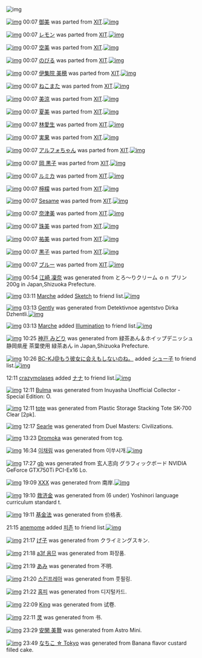 ![img](http://gdrive-cdn.herokuapp.com/537b65a5bc09f0000721dda7/512px-barcode.png)

[![img](http://www.deviantsart.com/3rc0q90.png)](http://www.barcodekanojo.com/kanojo/667185/%E5%BE%A1%E7%BE%8E) 00:07 [御美](http://www.barcodekanojo.com/kanojo/667185/%E5%BE%A1%E7%BE%8E) was parted from [XIT](http://www.barcodekanojo.com/kanojo/667185/%E5%BE%A1%E7%BE%8E).[![img](http://www.deviantsart.com/815jg6.jpeg)](http://www.barcodekanojo.com/user/209348/XIT) 

[![img](http://www.deviantsart.com/2qvjapo.png)](http://www.barcodekanojo.com/kanojo/212366/%E3%83%AC%E3%83%A2%E3%83%B3) 00:07 [レモン](http://www.barcodekanojo.com/kanojo/212366/%E3%83%AC%E3%83%A2%E3%83%B3) was parted from [XIT](http://www.barcodekanojo.com/kanojo/212366/%E3%83%AC%E3%83%A2%E3%83%B3).[![img](http://www.deviantsart.com/815jg6.jpeg)](http://www.barcodekanojo.com/user/209348/XIT) 

[![img](http://www.deviantsart.com/35rsstj.png)](http://www.barcodekanojo.com/kanojo/755158/%E7%A9%BA%E7%BE%8E) 00:07 [空美](http://www.barcodekanojo.com/kanojo/755158/%E7%A9%BA%E7%BE%8E) was parted from [XIT](http://www.barcodekanojo.com/kanojo/755158/%E7%A9%BA%E7%BE%8E).[![img](http://www.deviantsart.com/815jg6.jpeg)](http://www.barcodekanojo.com/user/209348/XIT) 

[![img](http://www.deviantsart.com/34gfvdb.png)](http://www.barcodekanojo.com/kanojo/1410363/%E3%81%AE%E3%81%B3%E3%82%8B) 00:07 [のびる](http://www.barcodekanojo.com/kanojo/1410363/%E3%81%AE%E3%81%B3%E3%82%8B) was parted from [XIT](http://www.barcodekanojo.com/kanojo/1410363/%E3%81%AE%E3%81%B3%E3%82%8B).[![img](http://www.deviantsart.com/815jg6.jpeg)](http://www.barcodekanojo.com/user/209348/XIT) 

[![img](http://www.deviantsart.com/2bg2lo6.png)](http://www.barcodekanojo.com/kanojo/1420849/%E4%BC%8A%E9%9B%86%E9%99%A2%20%E7%BE%8E%E7%A9%82) 00:07 [伊集院 美穂](http://www.barcodekanojo.com/kanojo/1420849/%E4%BC%8A%E9%9B%86%E9%99%A2%20%E7%BE%8E%E7%A9%82) was parted from [XIT](http://www.barcodekanojo.com/kanojo/1420849/%E4%BC%8A%E9%9B%86%E9%99%A2%20%E7%BE%8E%E7%A9%82).[![img](http://www.deviantsart.com/815jg6.jpeg)](http://www.barcodekanojo.com/user/209348/XIT) 

[![img](http://www.deviantsart.com/18s92gc.png)](http://www.barcodekanojo.com/kanojo/69075/%E3%81%AD%E3%81%93%E3%81%BE%E3%81%9F) 00:07 [ねこまた](http://www.barcodekanojo.com/kanojo/69075/%E3%81%AD%E3%81%93%E3%81%BE%E3%81%9F) was parted from [XIT](http://www.barcodekanojo.com/kanojo/69075/%E3%81%AD%E3%81%93%E3%81%BE%E3%81%9F).[![img](http://www.deviantsart.com/815jg6.jpeg)](http://www.barcodekanojo.com/user/209348/XIT) 

[![img](http://www.deviantsart.com/2e8dcuj.png)](http://www.barcodekanojo.com/kanojo/1027371/%E7%BE%8E%E6%B6%BC) 00:07 [美涼](http://www.barcodekanojo.com/kanojo/1027371/%E7%BE%8E%E6%B6%BC) was parted from [XIT](http://www.barcodekanojo.com/kanojo/1027371/%E7%BE%8E%E6%B6%BC).[![img](http://www.deviantsart.com/815jg6.jpeg)](http://www.barcodekanojo.com/user/209348/XIT) 

[![img](http://www.deviantsart.com/5f1ttd.png)](http://www.barcodekanojo.com/kanojo/1554888/%E5%A4%8F%E7%BE%8E) 00:07 [夏美](http://www.barcodekanojo.com/kanojo/1554888/%E5%A4%8F%E7%BE%8E) was parted from [XIT](http://www.barcodekanojo.com/kanojo/1554888/%E5%A4%8F%E7%BE%8E).[![img](http://www.deviantsart.com/815jg6.jpeg)](http://www.barcodekanojo.com/user/209348/XIT) 

[![img](http://www.deviantsart.com/3jcajtn.png)](http://www.barcodekanojo.com/kanojo/1561776/%E6%9E%97%E6%84%9B%E7%94%9F) 00:07 [林愛生](http://www.barcodekanojo.com/kanojo/1561776/%E6%9E%97%E6%84%9B%E7%94%9F) was parted from [XIT](http://www.barcodekanojo.com/kanojo/1561776/%E6%9E%97%E6%84%9B%E7%94%9F).[![img](http://www.deviantsart.com/815jg6.jpeg)](http://www.barcodekanojo.com/user/209348/XIT) 

[![img](http://www.deviantsart.com/2qgl017.png)](http://www.barcodekanojo.com/kanojo/1565904/%E5%AE%9F%E6%9E%9C) 00:07 [実果](http://www.barcodekanojo.com/kanojo/1565904/%E5%AE%9F%E6%9E%9C) was parted from [XIT](http://www.barcodekanojo.com/kanojo/1565904/%E5%AE%9F%E6%9E%9C).[![img](http://www.deviantsart.com/815jg6.jpeg)](http://www.barcodekanojo.com/user/209348/XIT) 

[![img](http://www.deviantsart.com/3ckkue9.png)](http://www.barcodekanojo.com/kanojo/1592959/%E3%82%A2%E3%83%AB%E3%83%95%E3%82%A9%E3%81%A1%E3%82%83%E3%82%93) 00:07 [アルフォちゃん](http://www.barcodekanojo.com/kanojo/1592959/%E3%82%A2%E3%83%AB%E3%83%95%E3%82%A9%E3%81%A1%E3%82%83%E3%82%93) was parted from [XIT](http://www.barcodekanojo.com/kanojo/1592959/%E3%82%A2%E3%83%AB%E3%83%95%E3%82%A9%E3%81%A1%E3%82%83%E3%82%93).[![img](http://www.deviantsart.com/815jg6.jpeg)](http://www.barcodekanojo.com/user/209348/XIT) 

[![img](http://www.deviantsart.com/3nub92b.png)](http://www.barcodekanojo.com/kanojo/1416885/%E5%B2%A1%20%E9%BB%92%E5%AD%90) 00:07 [岡 黒子](http://www.barcodekanojo.com/kanojo/1416885/%E5%B2%A1%20%E9%BB%92%E5%AD%90) was parted from [XIT](http://www.barcodekanojo.com/kanojo/1416885/%E5%B2%A1%20%E9%BB%92%E5%AD%90).[![img](http://www.deviantsart.com/815jg6.jpeg)](http://www.barcodekanojo.com/user/209348/XIT) 

[![img](http://www.deviantsart.com/jq5hbs.png)](http://www.barcodekanojo.com/kanojo/223453/%E3%83%AB%E3%83%9F%E3%82%AB) 00:07 [ルミカ](http://www.barcodekanojo.com/kanojo/223453/%E3%83%AB%E3%83%9F%E3%82%AB) was parted from [XIT](http://www.barcodekanojo.com/kanojo/223453/%E3%83%AB%E3%83%9F%E3%82%AB).[![img](http://www.deviantsart.com/815jg6.jpeg)](http://www.barcodekanojo.com/user/209348/XIT) 

[![img](http://www.deviantsart.com/18gmqed.png)](http://www.barcodekanojo.com/kanojo/723188/%E6%AA%B8%E6%AA%AC) 00:07 [檸檬](http://www.barcodekanojo.com/kanojo/723188/%E6%AA%B8%E6%AA%AC) was parted from [XIT](http://www.barcodekanojo.com/kanojo/723188/%E6%AA%B8%E6%AA%AC).[![img](http://www.deviantsart.com/815jg6.jpeg)](http://www.barcodekanojo.com/user/209348/XIT) 

[![img](http://www.deviantsart.com/26jcpug.png)](http://www.barcodekanojo.com/kanojo/23057/Sesame) 00:07 [Sesame](http://www.barcodekanojo.com/kanojo/23057/Sesame) was parted from [XIT](http://www.barcodekanojo.com/kanojo/23057/Sesame).[![img](http://www.deviantsart.com/815jg6.jpeg)](http://www.barcodekanojo.com/user/209348/XIT) 

[![img](http://www.deviantsart.com/3bska4a.png)](http://www.barcodekanojo.com/kanojo/2372279/%E5%A5%88%E6%B4%A5%E7%BE%8E) 00:07 [奈津美](http://www.barcodekanojo.com/kanojo/2372279/%E5%A5%88%E6%B4%A5%E7%BE%8E) was parted from [XIT](http://www.barcodekanojo.com/kanojo/2372279/%E5%A5%88%E6%B4%A5%E7%BE%8E).[![img](http://www.deviantsart.com/815jg6.jpeg)](http://www.barcodekanojo.com/user/209348/XIT) 

[![img](http://www.deviantsart.com/3ves10t.png)](http://www.barcodekanojo.com/kanojo/1035261/%E7%8F%A0%E7%BE%8E) 00:07 [珠美](http://www.barcodekanojo.com/kanojo/1035261/%E7%8F%A0%E7%BE%8E) was parted from [XIT](http://www.barcodekanojo.com/kanojo/1035261/%E7%8F%A0%E7%BE%8E).[![img](http://www.deviantsart.com/815jg6.jpeg)](http://www.barcodekanojo.com/user/209348/XIT) 

[![img](http://www.deviantsart.com/2s60urg.png)](http://www.barcodekanojo.com/kanojo/2386927/%E7%A5%90%E7%BE%8E) 00:07 [祐美](http://www.barcodekanojo.com/kanojo/2386927/%E7%A5%90%E7%BE%8E) was parted from [XIT](http://www.barcodekanojo.com/kanojo/2386927/%E7%A5%90%E7%BE%8E).[![img](http://www.deviantsart.com/815jg6.jpeg)](http://www.barcodekanojo.com/user/209348/XIT) 

[![img](http://www.deviantsart.com/1tnnrcv.png)](http://www.barcodekanojo.com/kanojo/1042593/%E9%BB%92%E5%AD%90) 00:07 [黒子](http://www.barcodekanojo.com/kanojo/1042593/%E9%BB%92%E5%AD%90) was parted from [XIT](http://www.barcodekanojo.com/kanojo/1042593/%E9%BB%92%E5%AD%90).[![img](http://www.deviantsart.com/815jg6.jpeg)](http://www.barcodekanojo.com/user/209348/XIT) 

[![img](http://www.deviantsart.com/2nc7do5.png)](http://www.barcodekanojo.com/kanojo/55405/%E3%83%96%E3%83%AB%E3%83%BC) 00:07 [ブルー](http://www.barcodekanojo.com/kanojo/55405/%E3%83%96%E3%83%AB%E3%83%BC) was parted from [XIT](http://www.barcodekanojo.com/kanojo/55405/%E3%83%96%E3%83%AB%E3%83%BC).[![img](http://www.deviantsart.com/815jg6.jpeg)](http://www.barcodekanojo.com/user/209348/XIT) 

[![img](http://www.deviantsart.com/18ucea3.png)](http://www.barcodekanojo.com/kanojo/3193595/%E6%B1%9F%E5%B4%8E%20%E5%87%9C%E5%A5%88) 00:54 [江崎 凜奈](http://www.barcodekanojo.com/kanojo/3193595/%E6%B1%9F%E5%B4%8E%20%E5%87%9C%E5%A5%88) was generated from とろ～りクリーム ｏｎ プリン 200g in Japan,Shizuoka Prefecture.

[![img](http://www.deviantsart.com/1k90it8.jpeg)](http://www.barcodekanojo.com/user/500631/Marche) 03:11 [Marche](http://www.barcodekanojo.com/user/500631/Marche) added [Sketch](http://www.barcodekanojo.com/kanojo/2481581/Sketch) to friend list.[![img](http://www.deviantsart.com/c4i8pt.png)](http://www.barcodekanojo.com/kanojo/2481581/Sketch) 

[![img](http://www.deviantsart.com/1nijgv4.png)](http://www.barcodekanojo.com/kanojo/3193596/Gently) 03:13 [Gently](http://www.barcodekanojo.com/kanojo/3193596/Gently) was generated from Detektivnoe agentstvo Dirka Dzhentli.[![img](http://www.deviantsart.com/2t8igdl.jpeg)](http://www.barcodekanojo.com/product_images/barcode/6019430/1426875140/50x50xDetektivnoe,P20agentstvo,P20Dirka,P20Dzhentli.jpg,qw=88,ah=88.pagespeed.ic.AIGBVipGdV.jpg) 

[![img](http://www.deviantsart.com/1k90it8.jpeg)](http://www.barcodekanojo.com/user/500631/Marche) 03:13 [Marche](http://www.barcodekanojo.com/user/500631/Marche) added [Illumination](http://www.barcodekanojo.com/kanojo/2607421/Illumination) to friend list.[![img](http://www.deviantsart.com/h61cd2.png)](http://www.barcodekanojo.com/kanojo/2607421/Illumination) 

[![img](http://www.deviantsart.com/30l94um.png)](http://www.barcodekanojo.com/kanojo/3193597/%E7%A5%9E%E6%88%B8%20%E3%81%BF%E3%81%A9%E3%82%8A) 10:25 [神戸 みどり](http://www.barcodekanojo.com/kanojo/3193597/%E7%A5%9E%E6%88%B8%20%E3%81%BF%E3%81%A9%E3%82%8A) was generated from 緑茶あん＆ホイップデニッシュ 静岡県産 茶葉使用 緑茶あん in Japan,Shizuoka Prefecture.

[![img](http://www.deviantsart.com/2l905sv.jpeg)](http://www.barcodekanojo.com/user/276669/BC-KJ%40%E3%82%82%E3%81%86%E5%BD%BC%E5%A5%B3%E3%81%AB%E4%BC%9A%E3%81%88%E3%82%82%E3%81%97%E3%81%AA%E3%81%84%E3%81%AE%E3%81%AD%E3%80%82) 10:26 [BC-KJ@もう彼女に会えもしないのね。](http://www.barcodekanojo.com/user/276669/BC-KJ%40%E3%82%82%E3%81%86%E5%BD%BC%E5%A5%B3%E3%81%AB%E4%BC%9A%E3%81%88%E3%82%82%E3%81%97%E3%81%AA%E3%81%84%E3%81%AE%E3%81%AD%E3%80%82) added [シュー子](http://www.barcodekanojo.com/kanojo/3193475/%E3%82%B7%E3%83%A5%E3%83%BC%E5%AD%90) to friend list.[![img](http://www.deviantsart.com/2ka9h6v.png)](http://www.barcodekanojo.com/kanojo/3193475/%E3%82%B7%E3%83%A5%E3%83%BC%E5%AD%90) 

12:11 [crazymolases](http://www.barcodekanojo.com/user/500635/crazymolases) added [ナナ](http://www.barcodekanojo.com/kanojo/2626841/%E3%83%8A%E3%83%8A) to friend list.[![img](http://www.deviantsart.com/2het88i.png)](http://www.barcodekanojo.com/kanojo/2626841/%E3%83%8A%E3%83%8A) 

[![img](http://www.deviantsart.com/36qf7og.png)](http://www.barcodekanojo.com/kanojo/3193598/Bulma) 12:11 [Bulma](http://www.barcodekanojo.com/kanojo/3193598/Bulma) was generated from Inuyasha Unofficial Collector - Special Edition: O.

[![img](http://www.deviantsart.com/2rc4f8d.png)](http://www.barcodekanojo.com/kanojo/3193599/tote) 12:11 [tote](http://www.barcodekanojo.com/kanojo/3193599/tote) was generated from Plastic Storage Stacking Tote SK-700 Clear [2pk].

[![img](http://www.deviantsart.com/3kcgqq2.png)](http://www.barcodekanojo.com/kanojo/3193600/Searle) 12:17 [Searle](http://www.barcodekanojo.com/kanojo/3193600/Searle) was generated from Duel Masters: Civilizations.

[![img](http://www.deviantsart.com/20k254h.png)](http://www.barcodekanojo.com/kanojo/3193601/Dromoka) 13:23 [Dromoka](http://www.barcodekanojo.com/kanojo/3193601/Dromoka) was generated from tcg.

[![img](http://www.deviantsart.com/245jarh.png)](http://www.barcodekanojo.com/kanojo/3193602/%EC%9D%B4%EC%B1%84%EB%A6%BC) 16:34 [이채림](http://www.barcodekanojo.com/kanojo/3193602/%EC%9D%B4%EC%B1%84%EB%A6%BC) was generated from 이쑤시개.[![img](http://www.deviantsart.com/2d9174a.jpeg)](http://www.barcodekanojo.com/product_images/barcode/6019439/1426923210/50x50x,PEC,P9D,PB4,PEC,P91,PA4,PEC,P8B,P9C,PEA,PB0,P9C.jpg,qw=88,ah=88.pagespeed.ic.9LUlnk9apo.jpg) 

[![img](http://www.deviantsart.com/15gci8d.png)](http://www.barcodekanojo.com/kanojo/3193603/gb) 17:27 [gb](http://www.barcodekanojo.com/kanojo/3193603/gb) was generated from 玄人志向 グラフィックボード NVIDIA GeForce GTX750Ti PCI-Ex16 Lo.

[![img](http://www.deviantsart.com/qe4fje.png)](http://www.barcodekanojo.com/kanojo/3193604/XXX) 19:09 [XXX](http://www.barcodekanojo.com/kanojo/3193604/XXX) was generated from 南岸.[![img](http://www.deviantsart.com/2snfoj8.jpeg)](http://www.barcodekanojo.com/product_images/barcode/6019441/1426932510/%E5%8D%97%E5%B2%B8.jpg) 

[![img](http://www.deviantsart.com/22bpik5.png)](http://www.barcodekanojo.com/kanojo/3193605/%E6%95%91%E6%B5%8E%E9%87%91) 19:10 [救济金](http://www.barcodekanojo.com/kanojo/3193605/%E6%95%91%E6%B5%8E%E9%87%91) was generated from (6 under) Yoshinori language curriculum standard t.

[![img](http://www.deviantsart.com/3jj0luc.png)](http://www.barcodekanojo.com/kanojo/3193606/%E5%9F%BA%E9%87%91%E6%B3%95) 19:11 [基金法](http://www.barcodekanojo.com/kanojo/3193606/%E5%9F%BA%E9%87%91%E6%B3%95) was generated from 价格表.

21:15 [anemome](http://www.barcodekanojo.com/user/500644/anemome) added [피존](http://www.barcodekanojo.com/kanojo/2695471/%ED%94%BC%EC%A1%B4) to friend list.[![img](http://www.deviantsart.com/qp74ps.png)](http://www.barcodekanojo.com/kanojo/2695471/%ED%94%BC%EC%A1%B4) 

[![img](http://www.deviantsart.com/c9mlco.png)](http://www.barcodekanojo.com/kanojo/3193607/%E3%81%92%E5%AD%90) 21:17 [げ子](http://www.barcodekanojo.com/kanojo/3193607/%E3%81%92%E5%AD%90) was generated from クライミングスキン.

[![img](http://www.deviantsart.com/1nu5fo3.png)](http://www.barcodekanojo.com/kanojo/3193608/a3f%20%EC%98%B4%EB%AF%80) 21:18 [a3f 옴므](http://www.barcodekanojo.com/kanojo/3193608/a3f%20%EC%98%B4%EB%AF%80) was generated from 화장품.

[![img](http://www.deviantsart.com/2o913du.png)](http://www.barcodekanojo.com/kanojo/3193609/%E3%81%82%E3%81%BF) 21:19 [あみ](http://www.barcodekanojo.com/kanojo/3193609/%E3%81%82%E3%81%BF) was generated from 不明.

[![img](http://www.deviantsart.com/pdnhp5.png)](http://www.barcodekanojo.com/kanojo/3193610/%EC%8A%A4%ED%82%A8%ED%94%84%EB%A0%88%EC%95%84) 21:20 [스킨프레아](http://www.barcodekanojo.com/kanojo/3193610/%EC%8A%A4%ED%82%A8%ED%94%84%EB%A0%88%EC%95%84) was generated from 풋필링.

[![img](http://www.deviantsart.com/9b0lf5.png)](http://www.barcodekanojo.com/kanojo/3193611/%ED%99%88%ED%94%BC) 21:22 [홈피](http://www.barcodekanojo.com/kanojo/3193611/%ED%99%88%ED%94%BC) was generated from 디지털카드.

[![img](http://www.deviantsart.com/1unpcdu.png)](http://www.barcodekanojo.com/kanojo/3193612/King) 22:09 [King](http://www.barcodekanojo.com/kanojo/3193612/King) was generated from 试卷.

[![img](http://www.deviantsart.com/2vspv8.png)](http://www.barcodekanojo.com/kanojo/3193613/%E7%81%B5) 22:11 [灵](http://www.barcodekanojo.com/kanojo/3193613/%E7%81%B5) was generated from 书.

[![img](http://www.deviantsart.com/2rluoaj.png)](http://www.barcodekanojo.com/kanojo/3193614/%E5%AE%89%E9%96%91%20%E7%BE%8E%E8%B4%84) 23:29 [安閑 美贄](http://www.barcodekanojo.com/kanojo/3193614/%E5%AE%89%E9%96%91%20%E7%BE%8E%E8%B4%84) was generated from Astro Mini.

[![img](http://www.deviantsart.com/395nsao.png)](http://www.barcodekanojo.com/kanojo/3193615/%E3%81%AA%E3%81%A1%E3%81%93%20%E2%98%86%20Tokyo) 23:49 [なちこ ☆ Tokyo](http://www.barcodekanojo.com/kanojo/3193615/%E3%81%AA%E3%81%A1%E3%81%93%20%E2%98%86%20Tokyo) was generated from Banana flavor custard filled cake.

